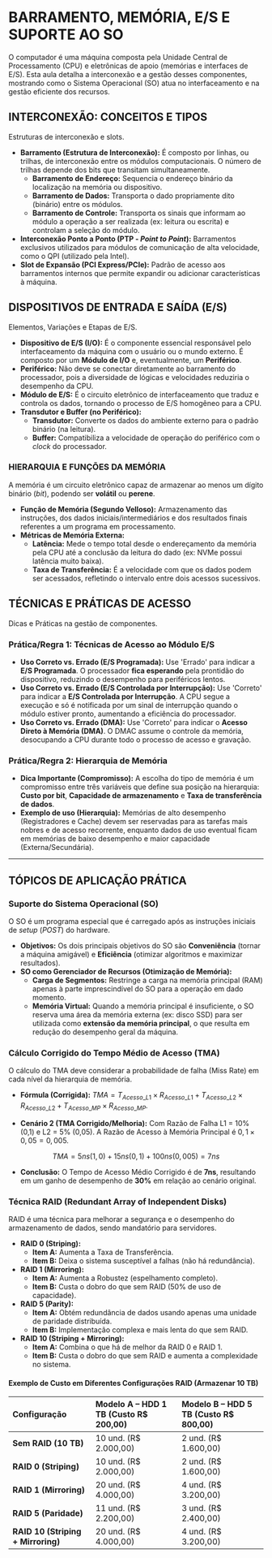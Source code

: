 # BARRAMENTO, MEMÓRIA, E/S E SUPORTE AO SO

O computador é uma máquina composta pela Unidade Central de Processamento (CPU) e eletrônicas de apoio (memórias e interfaces de E/S). Esta aula detalha a interconexão e a gestão desses componentes, mostrando como o Sistema Operacional (SO) atua no interfaceamento e na gestão eficiente dos recursos.

## INTERCONEXÃO: CONCEITOS E TIPOS
Estruturas de interconexão e slots.

* **Barramento (Estrutura de Interconexão):** É composto por linhas, ou trilhas, de interconexão entre os módulos computacionais. O número de trilhas depende dos bits que transitam simultaneamente.
    * **Barramento de Endereço:** Sequencia o endereço binário da localização na memória ou dispositivo.
    * **Barramento de Dados:** Transporta o dado propriamente dito (binário) entre os módulos.
    * **Barramento de Controle:** Transporta os sinais que informam ao módulo a operação a ser realizada (ex: leitura ou escrita) e controlam a seleção do módulo.
* **Interconexão Ponto a Ponto (PTP - *Point to Point*):** Barramentos exclusivos utilizados para módulos de comunicação de alta velocidade, como o QPI (utilizado pela Intel).
* **Slot de Expansão (PCI Express/PCIe):** Padrão de acesso aos barramentos internos que permite expandir ou adicionar características à máquina.

## DISPOSITIVOS DE ENTRADA E SAÍDA (E/S)
Elementos, Variações e Etapas de E/S.

* **Dispositivo de E/S (I/O):** É o componente essencial responsável pelo interfaceamento da máquina com o usuário ou o mundo externo. É composto por um **Módulo de I/O** e, eventualmente, um **Periférico**.
* **Periférico:** Não deve se conectar diretamente ao barramento do processador, pois a diversidade de lógicas e velocidades reduziria o desempenho da CPU.
* **Módulo de E/S:** É o circuito eletrônico de interfaceamento que traduz e controla os dados, tornando o processo de E/S homogêneo para a CPU.
* **Transdutor e Buffer (no Periférico):**
    * **Transdutor:** Converte os dados do ambiente externo para o padrão binário (na leitura).
    * **Buffer:** Compatibiliza a velocidade de operação do periférico com o *clock* do processador.

### HIERARQUIA E FUNÇÕES DA MEMÓRIA
A memória é um circuito eletrônico capaz de armazenar ao menos um dígito binário (*bit*), podendo ser **volátil** ou **perene**.

* **Função de Memória (Segundo Velloso):** Armazenamento das instruções, dos dados iniciais/intermediários e dos resultados finais referentes a um programa em processamento.
* **Métricas de Memória Externa:**
    * **Latência:** Mede o tempo total desde o endereçamento da memória pela CPU até a conclusão da leitura do dado (ex: NVMe possui latência muito baixa).
    * **Taxa de Transferência:** É a velocidade com que os dados podem ser acessados, refletindo o intervalo entre dois acessos sucessivos.

## TÉCNICAS E PRÁTICAS DE ACESSO
Dicas e Práticas na gestão de componentes.

### Prática/Regra 1: Técnicas de Acesso ao Módulo E/S
* **Uso Correto vs. Errado (E/S Programada):** Use 'Errado' para indicar a **E/S Programada**. O processador **fica esperando** pela prontidão do dispositivo, reduzindo o desempenho para periféricos lentos.
* **Uso Correto vs. Errado (E/S Controlada por Interrupção):** Use 'Correto' para indicar a **E/S Controlada por Interrupção**. A CPU segue a execução e só é notificada por um sinal de interrupção quando o módulo estiver pronto, aumentando a eficiência do processador.
* **Uso Correto vs. Errado (DMA):** Use 'Correto' para indicar o **Acesso Direto à Memória (DMA)**. O DMAC assume o controle da memória, desocupando a CPU durante todo o processo de acesso e gravação.

### Prática/Regra 2: Hierarquia de Memória
* **Dica Importante (Compromisso):** A escolha do tipo de memória é um compromisso entre três variáveis que define sua posição na hierarquia: **Custo por bit**, **Capacidade de armazenamento** e **Taxa de transferência de dados**.
* **Exemplo de uso (Hierarquia):** Memórias de alto desempenho (Registradores e Cache) devem ser reservadas para as tarefas mais nobres e de acesso recorrente, enquanto dados de uso eventual ficam em memórias de baixo desempenho e maior capacidade (Externa/Secundária).

---

## TÓPICOS DE APLICAÇÃO PRÁTICA

### Suporte do Sistema Operacional (SO)
O SO é um programa especial que é carregado após as instruções iniciais de *setup* (*POST*) do hardware.

* **Objetivos:** Os dois principais objetivos do SO são **Conveniência** (tornar a máquina amigável) e **Eficiência** (otimizar algoritmos e maximizar resultados).
* **SO como Gerenciador de Recursos (Otimização de Memória):**
    * **Carga de Segmentos:** Restringe a carga na memória principal (RAM) apenas à parte imprescindível do SO para a operação em dado momento.
    * **Memória Virtual:** Quando a memória principal é insuficiente, o SO reserva uma área da memória externa (ex: disco SSD) para ser utilizada como **extensão da memória principal**, o que resulta em redução do desempenho geral da máquina.

### Cálculo Corrigido do Tempo Médio de Acesso (TMA)
O cálculo do TMA deve considerar a probabilidade de falha (Miss Rate) em cada nível da hierarquia de memória.

* **Fórmula (Corrigida):** $TMA = T_{Acesso\_L1} \times R_{Acesso\_L1} + T_{Acesso\_L2} \times R_{Acesso\_L2} + T_{Acesso\_MP} \times R_{Acesso\_MP}$.

* **Cenário 2 (TMA Corrigido/Melhoria):** Com Razão de Falha L1 = 10% (0,1) e L2 = 5% (0,05). A Razão de Acesso à Memória Principal é $0,1 \times 0,05 = 0,005$.

$$TMA = 5ns(1,0) + 15ns(0,1) + 100ns(0,005) = 7ns$$

* **Conclusão:** O Tempo de Acesso Médio Corrigido é de **7ns**, resultando em um ganho de desempenho de **30%** em relação ao cenário original.

### Técnica RAID (Redundant Array of Independent Disks)
RAID é uma técnica para melhorar a segurança e o desempenho do armazenamento de dados, sendo mandatório para servidores.

* **RAID 0 (Striping):**
    * **Item A:** Aumenta a Taxa de Transferência.
    * **Item B:** Deixa o sistema susceptível a falhas (não há redundância).
* **RAID 1 (Mirroring):**
    * **Item A:** Aumenta a Robustez (espelhamento completo).
    * **Item B:** Custa o dobro do que sem RAID (50% de uso de capacidade).
* **RAID 5 (Parity):**
    * **Item A:** Obtém redundância de dados usando apenas uma unidade de paridade distribuída.
    * **Item B:** Implementação complexa e mais lenta do que sem RAID.
* **RAID 10 (Striping + Mirroring):**
    * **Item A:** Combina o que há de melhor da RAID 0 e RAID 1.
    * **Item B:** Custa o dobro do que sem RAID e aumenta a complexidade no sistema.

#### Exemplo de Custo em Diferentes Configurações RAID (Armazenar 10 TB)

| Configuração | Modelo A – HDD 1 TB (Custo R$ 200,00) | Modelo B – HDD 5 TB (Custo R$ 800,00) |
| :--- | :--- | :--- |
| **Sem RAID (10 TB)** | 10 und. (R$ 2.000,00) | 2 und. (R$ 1.600,00) |
| **RAID 0 (Striping)** | 10 und. (R$ 2.000,00) | 2 und. (R$ 1.600,00) |
| **RAID 1 (Mirroring)** | 20 und. (R$ 4.000,00) | 4 und. (R$ 3.200,00) |
| **RAID 5 (Paridade)** | 11 und. (R$ 2.200,00) | 3 und. (R$ 2.400,00) |
| **RAID 10 (Striping + Mirroring)**| 20 und. (R$ 4.000,00) | 4 und. (R$ 3.200,00) |